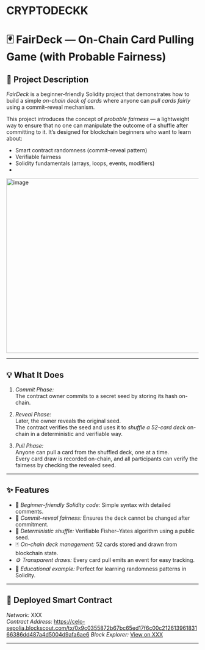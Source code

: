 # CRYPTODECKK
# 🃏 FairDeck — On-Chain Card Pulling Game (with Probable Fairness)

## 🎯 Project Description
*FairDeck* is a beginner-friendly Solidity project that demonstrates how to build a simple *on-chain deck of cards* where anyone can *pull cards fairly* using a commit–reveal mechanism.  

This project introduces the concept of *probable fairness* — a lightweight way to ensure that no one can manipulate the outcome of a shuffle after committing to it. It’s designed for blockchain beginners who want to learn about:
- Smart contract randomness (commit–reveal pattern)
- Verifiable fairness
- Solidity fundamentals (arrays, loops, events, modifiers)
- 
<img width="935" height="457" alt="image" src="https://github.com/user-attachments/assets/11308d03-b8b0-4ec3-969d-ab2d5edc3efb" />

---

## 💡 What It Does
1. *Commit Phase:*  
   The contract owner commits to a secret seed by storing its hash on-chain.

2. *Reveal Phase:*  
   Later, the owner reveals the original seed.  
   The contract verifies the seed and uses it to *shuffle a 52-card deck* on-chain in a deterministic and verifiable way.

3. *Pull Phase:*  
   Anyone can pull a card from the shuffled deck, one at a time.  
   Every card draw is recorded on-chain, and all participants can verify the fairness by checking the revealed seed.

---

## ✨ Features
- 🧠 *Beginner-friendly Solidity code:* Simple syntax with detailed comments.  
- 🔐 *Commit–reveal fairness:* Ensures the deck cannot be changed after commitment.  
- 🔁 *Deterministic shuffle:* Verifiable Fisher–Yates algorithm using a public seed.  
- 🃏 *On-chain deck management:* 52 cards stored and drawn from blockchain state.  
- 🪙 *Transparent draws:* Every card pull emits an event for easy tracking.  
- 🧩 *Educational example:* Perfect for learning randomness patterns in Solidity.  

---

## 🚀 Deployed Smart Contract
*Network:* XXX  
*Contract Address:* https://celo-sepolia.blockscout.com/tx/0x9c0355872b67bc65ed17f6c00c21261396183166386dd487a4d5004d9afa6ae6
*Block Explorer:* [View on XXX](XXX)

---

